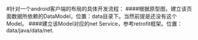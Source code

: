#针对一个android客户端的布局的具体开发流程：
####根据原型图，建立该页面数据所依赖的DataModel，位置：data目录下。当然前提是还没有这个Model。
####建立该Model对应的net Service，参考retrofit框架。位置：data/java/data/net.
